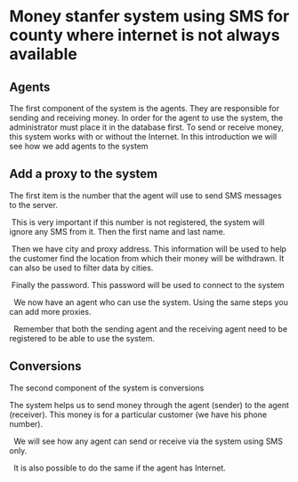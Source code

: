 # Money stanfer system using SMS for county where internet is not always available 


## Agents
The first component of the system is the agents. They are responsible for sending and receiving money.
In order for the agent to use the system, the administrator must place it in the database first. To send or receive money, this system works with or without the Internet.
In this introduction we will see how we add agents to the system

## Add a proxy to the system

The first item is the number that the agent will use to send SMS messages to the server.

 This is very important if this number is not registered, the system will ignore any SMS from it.
Then the first name and last name.

 Then we have city and proxy address. This information will be used to help the customer find the location from which their money will be withdrawn. It can also be used to filter data by cities.

 Finally the password. This password will be used to connect to the system

  We now have an agent who can use the system. Using the same steps you can add more proxies.

  Remember that both the sending agent and the receiving agent need to be registered to be able to use the system.
  
 ## Conversions
 The second component of the system is conversions

The system helps us to send money through the agent (sender) to the agent (receiver). This money is for a particular customer (we have his phone number).

  We will see how any agent can send or receive via the system using SMS only.

  It is also possible to do the same if the agent has Internet.
      
